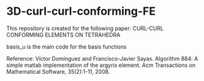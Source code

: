# 3D-curl-curl-conforming-FE
This repository is created for the following paper: CURL-CURL CONFORMING ELEMENTS ON TETRAHEDRA

basis_u is the main code for the basis functions

Reference:
Víctor Domínguez and Francisco-Javier Sayas. 
Algorithm 884: A simple matlab implementation of the argyris element. 
Acm Transactions on Mathematical Software, 35(2):1-11, 2008.
